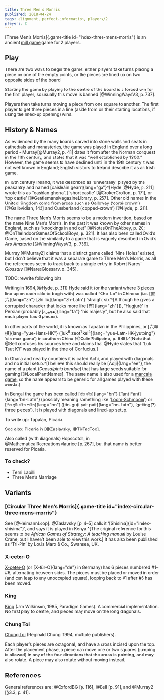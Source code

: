 ```yaml
---
title: Three Men’s Morris
published: 2018-04-24
tags: alignment, perfect-information, players/2
players: 2
---
```


[Three Men’s Morris]{.game-title id="index-three-mens-morris"} is an ancient
[mill game](/families/mill-games.html) game for 2 players.

## Play

There are two ways to begin the game: either players take turns placing a piece
on one of the empty points, or the pieces are lined up on two opposite sides of
the board.

Starting the game by playing to the centre of the board is a forced win for the
first player, so usually this move is banned [@WinningWaysV3, p. 737].

Players then take turns moving a piece from one square to another. The first
player to get three pieces in a line (aside from on their starting locations, if
using the lined-up opening) wins.

## History & Names

As evidenced by the many boards carved into stone walls and seats in
cathedrals and monasteries, the game was played in England over a long period
– Murray[@Murray2, p. 41] dates it from after the Norman conquest in the 11th
century, and states that it was “well established by 1300.” However, the game
seems to have declined until in the 19th century it was not well known in
England; English visitors to Ireland describe it as an Irish game.

In 19th century Ireland, it was described as ‘universally’ played by the
peasantry and named [caisleáin gearr]{lang="ga"}^[Hyde [@Hyde, p. 211] wrote
this as “cashlan gherra”.] ‘short castle’ [@CrokerCrofton, p. 171], or ‘top
castle’ [@GentlemansMagazineLibrary, p. 257]. Other old names in the United
Kingdom come from areas such as Galloway (‘corsi-crown’) [@Gallovidian, 142] and
Cumberland (‘copped-crown’) [@Hyde, p. 211].

The name Three Men’s Morris seems to be a modern invention, based on the name
Nine Men’s Morris. In the past it was known by other names in England, such as
“knockings in and out” [@NotesOnTheAbbey, p. 20; @OnTheIndoorGamesOfSchoolBoys,
p. 321]. It has also been called Ovid’s Game, based on the similarity to a game
that is vaguely described in Ovid’s <cite lang="la">Ars
Amatoria</cite> [@WinningWaysV3, p. 736].

Murray [@Murray2] claims that a distinct game called ‘Nine Holes’ existed, but
I don’t believe that it was a separate game to Three Men’s Morris, as all the
references seem to track back to a single entry in Robert Nares’
<cite>Glossary</cite> [@NaresGlossary, p. 345].

TODO: rewrite following bits

Writing in 1694,[@Hyde, p. 211] Hyde said it (or the variant where 3 pieces line
up on each side to begin with) was called “Che-Lo” in Chinese (i.e.
[直六]{lang="zh"} [zhí liù]{lang="zh-Latn"} ‘straight six’^[Although he gives
a corrupted character that looks more like [有]{lang="zh"}]), “Hugjurè” in
Persian (probably [هجوره]{lang="fa"} “his majesty”, but he also said that each
player has 6 pieces).

In other parts of the world, it is known as Tapatan in the Philippines, or
[六卒棋]{lang="yue-Hans-HK"} ([luk<sup>6</sup> zeot<sup>1</sup>
kei<sup>4</sup>]{lang="yue-Latn-HK-jyutping"} ‘six man game’) in southern China
[@CulinPhilippine, p. 648].^[Note that @Bell confuses his sources here and
claims that @Hyde states that “Luk Tsut K’i” was played in the time of
Confucius.]

In Ghana and nearby countries it is called Achi, and played with diagonals and
no initial setup.^[I believe this should really be [Adji]{lang="ee"}, the name
of a plant (<cite>Caesalpinia bonduc</cite>) that has large seeds suitable for
gaming [@LocalPlantNames]. The same name is also used for a [mancala
game](/families/mancala-games.html), so the name appears to be generic for all
games played with these seeds.]

In Bengal the game has been called [তাঁত ফাঁত]{lang="bn"} [Tant
Fant]{lang="bn-Latn"} (possibly meaning something like
‘[Loom-Schmoom](https://en.wikipedia.org/wiki/Shm-reduplication)’) or [তিন গুটি পাইত
পাইত]{lang="bn"} ([tin-guṭi pait pait]{lang="bn-Latn"}, ‘getting(?) three
pieces’). It is played with diagonals and lined-up setup.

To write up: Tapatan, Picaria.

See also: Picaria in [@Zaslavsky; @TicTacToe].

Also called (with diagonals) Hopscotch, in @MathematicalRecreationsMaurice [p.
267], but that name is better reserved for Picaria.

### To check?

* Terni Lapilli
* Three Men’s Marriage

## Variants

### [Circular Three Men’s Morris]{.game-title id="index-circular-three-mens-morris"}

See [@HeimannLoop]. @Zaslavsky [p. 4–5] calls it
‘[Shisima]{id="index-shisima"}’, and says it is played in Kenya.^[The original
reference for this seems to be <cite>African Games of Strategy: A teaching
manual</cite> by Louise Crane, but I haven’t been able to view this work.] It
has also been published as ‘Tri-Pin’ by Louis Marx & Co., Swansea, UK.

### X-ceter-O

[X-ceter-O][] (or [X-für-O]{lang="de"} in Germany) has 6 pieces numbered #1–#6,
alternating between sides. The pieces must be placed or moved in order (and can
leap to any unoccupied square), looping back to #1 after #6 has been moved.

### King

[King][] (Jim Wilkinson, 1985, Paradigm Games). A commercial implementation. No
first play to centre, and pieces may move on the long diagonals.

### Chung Toi

[Chung Toi][] (Reginald Chung, 1994, multiple publishers).

Each player’s pieces are octagonal, and have a cross incised upon the top. After
the placement phase, a piece can move one or two squares (jumping is allowed)
in any of the four directions that the cross is pointing, and may also rotate.
A piece may also rotate without moving instead.

## References

General references are: @OxfordBG [p. 116], @Bell [p. 91], and @Murray2 [§3.3,
p. 41].

[Chung Toi]: https://boardgamegeek.com/boardgame/11557/chung-toi

[King]: https://boardgamegeek.com/boardgame/22452/king

[X-ceter-O]: https://boardgamegeek.com/boardgame/21951/x-ceter-o
